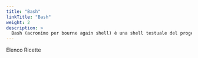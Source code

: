 ```yaml
---
title: "Bash"
linkTitle: "Bash"
weight: 2
description: >
  Bash (acronimo per bourne again shell) è una shell testuale del progetto GNU usata nei sistemi operativi Unix e Unix-like, specialmente in GNU/Linux e macOS, ma disponibile anche per sistemi Microsoft Windows (vedi ad esempio Cygwin). [Fonte](https://it.wikipedia.org/wiki/Bash)
---
```


Elenco Ricette

